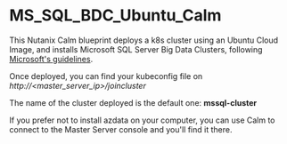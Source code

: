 # MS_SQL_BDC_Ubuntu_Calm

This Nutanix Calm blueprint deploys a k8s cluster using an Ubuntu Cloud Image, and installs Microsoft SQL Server Big Data Clusters, following [Microsoft's guidelines](https://github.com/microsoft/sql-server-samples/tree/master/samples/features/sql-big-data-cluster/deployment/kubeadm/ubuntu).

Once deployed, you can find your kubeconfig file on *http://<master_server_ip>/joincluster*

The name of the cluster deployed is the default one: **mssql-cluster**

If you prefer not to install azdata on your computer, you can use Calm to connect to the Master Server console and you'll find it there.
